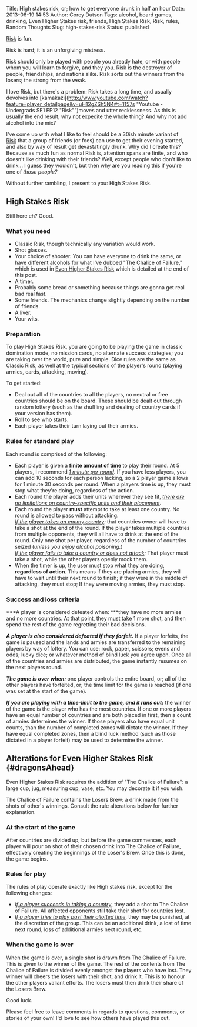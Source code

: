 Title: High stakes risk, or; how to get everyone drunk in half an hour
Date: 2013-06-19 14:53
Author: Corey Dutson
Tags: alcohol, board games, drinking, Even Higher Stakes risk, friends, High Stakes Risk, Risk, rules, Random Thoughts
Slug: high-stakes-risk
Status: published

[Risk](http://www.amazon.com/gp/product/B004MRZGC4/ref=as_li_ss_tl?ie=UTF8&camp=1789&creative=390957&creativeASIN=B004MRZGC4&linkCode=as2&tag=walofscr-20">Risk%20Game</a><img%20src="http://www.assoc-amazon.com/e/ir?t=walofscr-20&l=as2&o=1&a=B004MRZGC4 "Amazon.com - Risk Board game") is
fun.

Risk is hard; it is an unforgiving mistress.

Risk should only be played with people you already hate, or with people
whom you will learn to forgive, and they you. Risk is the destroyer of
people, friendships, and nations alike. Risk sorts out the winners from
the losers; the strong from the weak.

I love Risk, but there's a problem: Risk takes a long time, and usually
devolves into
[kamakazi](http://www.youtube.com/watch?feature=player_detailpage&v=uH12gZSh5N4#t=1157s "Youtube - Undergrads SE1 EP12 "Risk"")moves
and utter recklessness. As this is usually the end result, why not
expedite the whole thing? And why not add alcohol into the mix?


<!-- PELICAN_END_SUMMARY -->


I've come up with what I like to feel should be a 30ish minute variant
of
[Risk](http://www.amazon.com/gp/product/B004MRZGC4/ref=as_li_ss_tl?ie=UTF8&camp=1789&creative=390957&creativeASIN=B004MRZGC4&linkCode=as2&tag=walofscr-20">Risk%20Game</a><img%20src="http://www.assoc-amazon.com/e/ir?t=walofscr-20&l=as2&o=1&a=B004MRZGC4 "Amazon.com - Risk Board game") that
a group of friends (or foes) can use to get their evening started, and
also by way of result get devastatingly drunk. Why did I create this?
Because as much fun as normal Risk is, attention spans are finite, and
who doesn't like drinking with their friends? Well, except people who
don't like to drink... I guess they wouldn't, but then why are you
reading this if you're one of *those people?*

Without further rambling, I present to you: High Stakes Risk.

High Stakes Risk
----------------

Still here eh? Good.

### What you need

-   <span style="line-height: 13px;">Classic Risk, though technically
    any variation would work.</span>
-   Shot glasses.
-   Your choice of shooter. You can have everyone to drink the same, or
    have different alcohols for what I've dubbed "The Chalice of
    Failure," which is used in [Even Higher Stakes
    Risk](#dragonsAhead "Even Hire Stakes Risk") which is detailed at
    the end of this post.
-   A timer.
-   Probably some bread or something because things are gonna get real
    bad real fast.
-   Some friends. The mechanics change slightly depending on the number
    of friends.
-   A liver.
-   Your wits.

### Preparation

To play High Stakes Risk, you are going to be playing the game in
classic domination mode, no mission cards, no alternate success
strategies; you are taking over the world, pure and simple. Dice rules
are the same as Classic Risk, as well at the typical sections of the
player's round (playing armies, cards, attacking, moving).

To get started:

-   Deal out all of the countries to all the players, no neutral or free
    countries should be on the board. These should be dealt out through
    random lottery (such as the shuffling and dealing of country cards
    if your version has them).
-   Roll to see who starts.
-   Each player takes their turn laying out their armies.

### Rules for standard play

Each round is comprised of the following:

-   <span style="line-height: 13px;">Each player is given a **finite
    amount of time** to play their round. At 5 players, I recommend
    <span style="text-decoration: underline;">*1 minute per
    round*</span>. If you have less players, you can add 10 seconds for
    each person lacking, so a 2 player game allows for 1 minute 30
    seconds per round. When a players time is up, they must stop what
    they're doing, regardless of the action.</span>
-   Each round the player adds their units wherever they see fit, <span
    style="text-decoration: underline;">*there are no limitations on
    country-specific units and their placement*</span>.
-   Each round the player **must** attempt to take at least one country.
    No round is allowed to pass without attacking.  
    *<span style="text-decoration: underline;">If the player takes an
    enemy country</span>:* that countries owner will have to take a shot
    at the end of the round. If the player takes multiple countries from
    multiple opponents, they will all have to drink at the end of
    the round. Only one shot per player, regardless of the number of
    countries seized (*unless you enjoy alcohol poisoning.*)  
    *<span style="text-decoration: underline;">If the player fails to
    take a country or does not attack</span>:* That player must take a
    shot, while the other players openly mock them.
-   When the timer is up, the user must stop what they are doing,
    **regardless of action**. This means if they are placing armies,
    they will have to wait until their next round to finish; if they
    were in the middle of attacking, they must stop; If they were moving
    armies, they must stop.

### Success and loss criteria

***A player is considered defeated when: ***they have no more armies and
no more countries. At that point, they must take 1 more shot, and then
spend the rest of the game regretting their bad decisions.

***A player is also considered defeated if they forfeit.*** If a player
forfeits, the game is paused and the lands and armies are transferred to
the remaining players by way of lottery. You can use: rock, paper,
scissors; evens and odds; lucky dice; or whatever method of blind luck
you agree upon. Once all of the countries and armies are distributed,
the game instantly resumes on the next players round.

***The game is over when:*** one player controls the entire board, or;
all of the other players have forfeited, or; the time limit for the game
is reached (if one was set at the start of the game).

***If you are playing with a time-limit to the game, and it runs out:***
the winner of the game is the player who has the most countries. If one
or more players have an equal number of countries and are both placed in
first, then a count of armies determines the winner. If those players
also have equal unit counts, than the number of completed zones will
dictate the winner. If they have equal completed zones, then a blind
luck method (such as those dictated in a player forfeit) may be used to
determine the winner.

Alterations for Even Higher Stakes Risk {#dragonsAhead}
---------------------------------------

Even Higher Stakes Risk requires the addition of "The Chalice of
Failure": a large cup, jug, measuring cup, vase, etc. You may decorate
it if you wish.

The Chalice of Failure contains the Losers Brew: a drink made from the
shots of other's winnings. Consult the rule alterations below for
further explanation.

### At the start of the game

After countries are divided up, but before the game commences, each
player will pour on shot of their chosen drink into The Chalice of
Failure, effectively creating the beginnings of the Loser's Brew. Once
this is done, the game begins.

### Rules for play

The rules of play operate exactly like High stakes risk, except for the
following changes:

-   <span style="line-height: 13px;"><span
    style="text-decoration: underline;">*If a player succeeds in taking
    a country*</span>, they add a shot to The Chalice of Failure. All
    affected opponents still take their shot for countries lost.</span>
-   <span style="text-decoration: underline;">*If a player tries to play
    past their allotted time*</span>, they may be punished, at the
    discretion of the group. This can be an additional drink, a lost of
    time next round, loss of additional armies next round, etc.

### When the game is over

When the game is over, a single shot is drawn from The Chalice of
Failure. This is given to the winner of the game. The rest of the
contents from The Chalice of Failure is divided evenly amongst the
players who have lost. They winner will cheers the losers with their
shot, and drink it. This is to honour the other players valiant efforts.
The losers must then drink their share of the Losers Brew.

Good luck.

Please feel free to leave comments in regards to questions, comments, or
stories of your own! I'd love to see how others have played this out.
